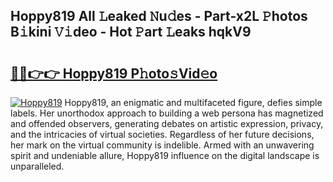 ## Hoppy819 All 𝙻eaked 𝙽u𝚍es - Part-x2L 𝙿hotos B𝚒kini 𝚅𝚒deo - Hot 𝙿art 𝙻eaks hqkV9

# <h2><a href="http://ld0e059.urlbe.top/?page=Hoppy819">🔗🔗👉👉 Hoppy819 P𝚑oto𝚜Vid𝚎o</a></h2>

[![Hoppy819](https://i.imgur.com/eBuTRDB.gif)](http://ld0e059.urlbe.top/?page=Hoppy819)
Hoppy819, an enigmatic and multifaceted figure, defies simple labels. Her unorthodox approach to building a web persona has magnetized and offended observers, generating debates on artistic expression, privacy, and the intricacies of virtual societies. Regardless of her future decisions, her mark on the virtual community is indelible. Armed with an unwavering spirit and undeniable allure, Hoppy819 influence on the digital landscape is unparalleled.
